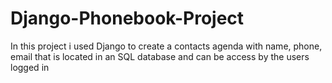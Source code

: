 # Django-Phonebook-Project
 In this project i used Django to create a contacts agenda with name, phone, email that is located in an SQL database and can be access by the users logged in
